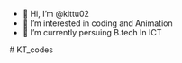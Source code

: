 - 👋 Hi, I’m @kittu02
- 👀 I’m interested in coding and Animation
- 🌱 I’m currently persuing B.tech In ICT

#   K T _ c o d e s  
 